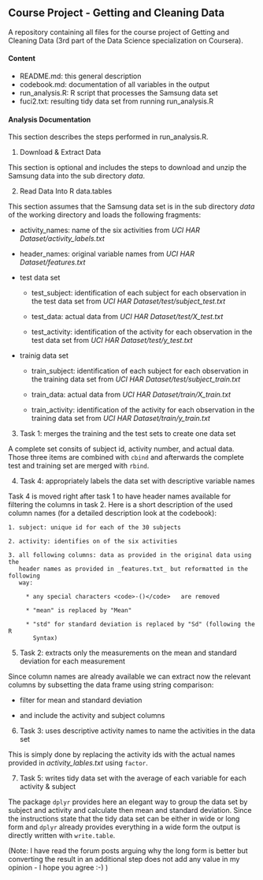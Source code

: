 ## Course Project - Getting and Cleaning Data ##

A repository containing all files for the course project of Getting and
Cleaning Data (3rd part of the Data Science specialization on Coursera).

#### Content ####
* README.md: this general description
* codebook.md: documentation of all variables in the output
* run_analysis.R: R script that processes the Samsung data set
* fuci2.txt: resulting tidy data set from running run_analysis.R


#### Analysis Documentation ####
This section describes the steps performed in run_analysis.R.

1. Download & Extract Data

  This section is optional and includes the steps to download and unzip the
  Samsung data into the sub directory _data_.


2. Read Data Into R data.tables

  This section assumes that the Samsung data set is in the sub directory _data_
  of the working directory and loads the following fragments:

   * activity_names: name of the six activities from
     _UCI HAR Dataset/activity_labels.txt_

   * header_names: original variable names from _UCI HAR Dataset/features.txt_

   * test data set

     * test_subject: identification of each subject for each observation in the
        test data set from _UCI HAR Dataset/test/subject_test.txt_

     * test_data: actual data from _UCI HAR Dataset/test/X_test.txt_

     * test_activity: identification of the activity for each observation in the
         test data set from _UCI HAR Dataset/test/y_test.txt_

   * trainig data set

     * train_subject: identification of each subject for each observation in the
        training data set from _UCI HAR Dataset/test/subject_train.txt_

     * train_data: actual data from _UCI HAR Dataset/train/X_train.txt_

     * train_activity: identification of the activity for each observation in the
         training data set from _UCI HAR Dataset/train/y_train.txt_


3. Task 1: merges the training and the test sets to create one data set

  A complete set consits of subject id, activity number, and actual data. Those
  three items are combined with <code>cbind</code> and afterwards the complete
  test and training set are merged with <code>rbind</code>.


4. Task 4: appropriately labels the data set with descriptive variable names

  Task 4 is moved right after task 1 to have header names available for filtering
  the columns in task 2. Here is a short description of the used column names
  (for a detailed description look at the codebook):

    1. subject: unique id for each of the 30 subjects

    2. activity: identifies on of the six activities

    3. all following columns: data as provided in the original data using the
       header names as provided in _features.txt_ but reformatted in the following
       way:

         * any special characters <code>-()</code>   are removed

         * "mean" is replaced by "Mean"

         * "std" for standard deviation is replaced by "Sd" (following the R
           Syntax)


5. Task 2: extracts only the measurements on the mean and standard deviation
   for each measurement

  Since column names are already available we can extract now the relevant columns
  by subsetting the data frame using string comparison:

   * filter for mean and standard deviation

   * and include the activity and subject columns


6. Task 3: uses descriptive activity names to name the activities in the data
   set

  This is simply done by replacing the activity ids with the actual names provided
  in _activity_lables.txt_ using <code>factor</code>.


7. Task 5: writes tidy data set with the average of each variable for each
   activity & subject

  The package <code>dplyr</code> provides here an elegant way to group the data
  set by subject and activity and calculate then mean and standard deviation.
  Since the instructions state that the tidy data set can be either in wide or
  long form and <code>dplyr</code> already provides everything in a wide form the
  output is directly written with <code>write.table</code>.

  (Note: I have read the forum posts arguing why the long form is better but
    converting the result in an additional step does not add any value in my
    opinion - I hope you agree :-) )
